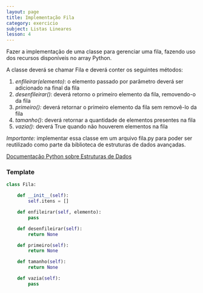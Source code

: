 ```yaml
---
layout: page
title: Implementação Fila
category: exercicio
subject: Listas Lineares
lesson: 4
---
```

Fazer a implementação de uma classe para gerenciar uma fila, fazendo uso dos recursos disponíveis no array Python.


A classe deverá se chamar Fila e deverá conter os seguintes métodos:

1. *enfileirar(elemento)*: o elemento passado por parâmetro deverá ser adicionado na final da fila
1. *desenfileirar()*: deverá retorno o primeiro elemento da fila, removendo-o da fila
1. *primeiro():* deverá retornar o primeiro elemento da fila sem removê-lo da fila
1. *tamanho()*: deverá retornar a quantidade de elementos presentes na fila
1. *vazia()*: deverá True quando não houverem elementos na fila

*Importante:* implementar essa classe em um arquivo fila.py para poder ser reutilizado como parte da biblioteca de estruturas de dados avançadas.

<a href="https://docs.python.org/pt-br/3/tutorial/datastructures.html">Documentação Python sobre Estruturas de Dados</a>


### Template

```python
class Fila:

    def __init__(self):
        self.itens = []

    def enfileirar(self, elemento):
        pass

    def desenfileirar(self):
        return None

    def primeiro(self):
        return None

    def tamanho(self):
        return None

    def vazia(self):
        pass

```
